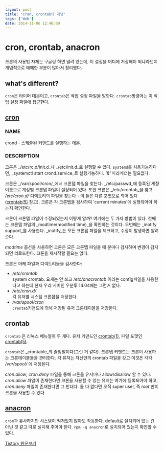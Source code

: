 ```yaml
---
layout: post
title: "cron, crontab의 개념"
tags: ['Web']
date: 2014-11-06 12:46:00
---
```

# cron, crontab, anacron

크론의 사용법 자체는 구글링 하면 널려 있는데, 이 설정을 어디에 저장해야 되냐라던지 개념적으로 애매한 부분이 많아서 정리했다.

## what's different?

`cron`은 타이머 데몬이고, `crontab`은 작업 설정 파일을 말한다. `crontab`명령어는 이 작업 설정 파일에 접근한다.

## [cron](http://man7.org/linux/man-pages/man8/cron.8.html)

### NAME

crond - 스케쥴된 커맨드를 실행하는 데몬.

### DESCRIPTION

크론은 _/etc/rc.d/init.d_나 _/etc/init.d_로 실행할 수 있다. `systemd`를 사용가능하다면, _systemctl start crond.service_로 실행가능하다. _'&amp;'_ 파라메터는 필요없다.

크론은 _/var/spool/cron/_에서 크론탭 파일을 찾는다. _/etc/passwd_에 등록된 계정 이름으로 계정별 크론탭 파일이 설정되어 있다. 또한 크론은 _/etc/crontab_을 찾고 _/etc/cron.d/_ 디렉토리의 파일을 찾는다 - 이 둘은 다른 포맷으로 되어 있다([crontab(5)](http://man7.org/linux/man-pages/man5/crontab.5.html) 참고). 크론은 각 크론탭을 검사하여 'current minutes'에 실행되어야 하는지 확인한다.

크론이 크론탭 파일이 수정되었는지 어떻게 알까? 여기에는 두 가지 방법이 있다. 첫째는 크론탭 파일의 _modtime(modified time)_을 확인하는 것이다. 두번째는 _inotify support_를 사용한다. _inotify_는 모든 크론탭 파일을 체크하고, 수정이 발생하면 알려준다.

_modtime_ 옵션을 사용하면 크론은 모든 크론탭 파일을 매 분마다 검사하며 변경이 감지되면 리로드한다. 크론을 재시작할 필요는 없다. 

크론은 아래 파일과 디렉토리들을 검사한다:

  * _/etc/crontab_  
system crontab. 요새는 안 쓰고 _/etc/anacrontab_ 이라는 config파일을 사용한다고 하는데 현재 우리 서버인 우분투 14.04에는 그런거 없다.
  * _/etc/cron.d/_  
각 유저별 시스템 크론잡을 저장한다.
  * _/var/spool/cron_  
`crontab`커맨드에 의해 저장된 유저 크론테이블을 저장한다.

## crontab

`crontab` 은 리눅스 메뉴얼이 두 개다. 유저 커맨드인 [crontab(1)](http://man7.org/linux/man-pages/man1/crontab.1.html), 파일 포맷인 [crontab(5)](http://man7.org/linux/man-pages/man5/crontab.5.html).

`crontab`은 _crontable_의 줄임말이다(그런 거 같다). 크론탭 커맨드는 크론이 사용하는 크론테이블들을 관리한다. 각 유저는 자신만의 crontab 파일을 갖고 이것은 각각 _/var/spool/_ 에 저장된다.

_cron.allow_, _cron.deny_ 파일을 통해 크론을 유저마다 allow/disallow 할 수 있다. _cron.allow_ 파일이 존재한다면 크론을 사용할 수 있는 유저는 여기에 등록되어야 하고, _cron.deny_ 파일이 존재한다면 그 반대다. 둘 다 없다면 오직 super user, 즉 _root_ 만이 크론을 사용할 수 있다.

## [anacron](http://www.fis.unipr.it/pub/linux/redhat/9/en/doc/RH-DOCS/rhl-cg-ko-9/s1-autotasks-anacron.html)

`cron`과 유사하지만 시스템이 켜져있지 않아도 작동한다. default로 설치되어 있는 건 아닌 것 같고 따로 설치해 주어야 한다. `rpm -q anacron`로 설치되어 있는지 확인할 수 있다.


[Tistory 원문보기](http://khanrc.tistory.com/67)
